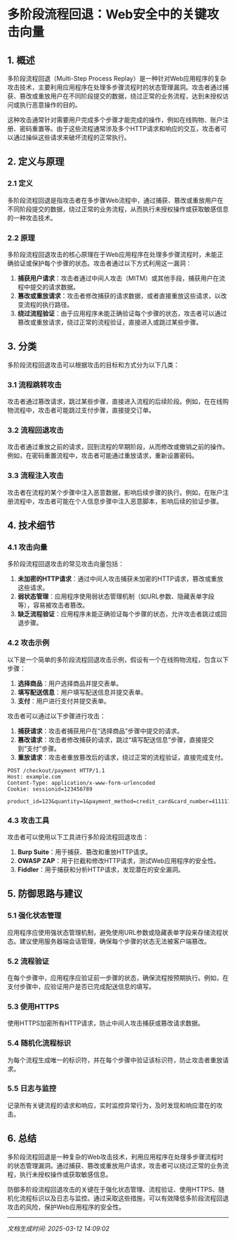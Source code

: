# 多阶段流程回退：Web安全中的关键攻击向量

## 1. 概述

多阶段流程回退（Multi-Step Process Replay）是一种针对Web应用程序的复杂攻击技术，主要利用应用程序在处理多步骤流程时的状态管理漏洞。攻击者通过捕获、篡改或重放用户在不同阶段提交的数据，绕过正常的业务流程，达到未授权访问或执行恶意操作的目的。

这种攻击通常针对需要用户完成多个步骤才能完成的操作，例如在线购物、账户注册、密码重置等。由于这些流程通常涉及多个HTTP请求和响应的交互，攻击者可以通过操纵这些请求来破坏流程的正常执行。

## 2. 定义与原理

### 2.1 定义

多阶段流程回退是指攻击者在多步骤Web流程中，通过捕获、篡改或重放用户在不同阶段提交的数据，绕过正常的业务流程，从而执行未授权操作或获取敏感信息的一种攻击技术。

### 2.2 原理

多阶段流程回退攻击的核心原理在于Web应用程序在处理多步骤流程时，未能正确验证或保护每个步骤的状态。攻击者通过以下方式利用这一漏洞：

1. **捕获用户请求**：攻击者通过中间人攻击（MITM）或其他手段，捕获用户在流程中提交的请求数据。
2. **篡改或重放请求**：攻击者修改捕获的请求数据，或者直接重放这些请求，以改变流程的执行路径。
3. **绕过流程验证**：由于应用程序未能正确验证每个步骤的状态，攻击者可以通过篡改或重放请求，绕过正常的流程验证，直接进入或跳过某些步骤。

## 3. 分类

多阶段流程回退攻击可以根据攻击的目标和方式分为以下几类：

### 3.1 流程跳转攻击

攻击者通过篡改请求，跳过某些步骤，直接进入流程的后续阶段。例如，在在线购物流程中，攻击者可能跳过支付步骤，直接提交订单。

### 3.2 流程回退攻击

攻击者通过重放之前的请求，回到流程的早期阶段，从而修改或撤销之前的操作。例如，在密码重置流程中，攻击者可能通过重放请求，重新设置密码。

### 3.3 流程注入攻击

攻击者在流程的某个步骤中注入恶意数据，影响后续步骤的执行。例如，在账户注册流程中，攻击者可能在个人信息步骤中注入恶意脚本，影响后续的验证步骤。

## 4. 技术细节

### 4.1 攻击向量

多阶段流程回退攻击的常见攻击向量包括：

1. **未加密的HTTP请求**：通过中间人攻击捕获未加密的HTTP请求，篡改或重放这些请求。
2. **弱状态管理**：应用程序使用弱状态管理机制（如URL参数、隐藏表单字段等），容易被攻击者篡改。
3. **缺乏流程验证**：应用程序未能正确验证每个步骤的状态，允许攻击者跳过或回退步骤。

### 4.2 攻击示例

以下是一个简单的多阶段流程回退攻击示例，假设有一个在线购物流程，包含以下步骤：

1. **选择商品**：用户选择商品并提交表单。
2. **填写配送信息**：用户填写配送信息并提交表单。
3. **支付**：用户进行支付并提交表单。

攻击者可以通过以下步骤进行攻击：

1. **捕获请求**：攻击者捕获用户在“选择商品”步骤中提交的请求。
2. **篡改请求**：攻击者修改捕获的请求，跳过“填写配送信息”步骤，直接提交到“支付”步骤。
3. **重放请求**：攻击者重放篡改后的请求，绕过正常的流程验证，直接完成支付。

```http
POST /checkout/payment HTTP/1.1
Host: example.com
Content-Type: application/x-www-form-urlencoded
Cookie: sessionid=123456789

product_id=123&quantity=1&payment_method=credit_card&card_number=4111111111111111&expiry_date=12/25&cvv=123
```

### 4.3 攻击工具

攻击者可以使用以下工具进行多阶段流程回退攻击：

1. **Burp Suite**：用于捕获、篡改和重放HTTP请求。
2. **OWASP ZAP**：用于拦截和修改HTTP请求，测试Web应用程序的安全性。
3. **Fiddler**：用于捕获和分析HTTP请求，发现潜在的安全漏洞。

## 5. 防御思路与建议

### 5.1 强化状态管理

应用程序应使用强状态管理机制，避免使用URL参数或隐藏表单字段来存储流程状态。建议使用服务器端会话管理，确保每个步骤的状态无法被客户端篡改。

### 5.2 流程验证

在每个步骤中，应用程序应验证前一步骤的状态，确保流程按预期执行。例如，在支付步骤中，应验证用户是否已完成配送信息的填写。

### 5.3 使用HTTPS

使用HTTPS加密所有HTTP请求，防止中间人攻击捕获或篡改请求数据。

### 5.4 随机化流程标识

为每个流程生成唯一的标识符，并在每个步骤中验证该标识符，防止攻击者重放请求。

### 5.5 日志与监控

记录所有关键流程的请求和响应，实时监控异常行为，及时发现和响应潜在的攻击。

## 6. 总结

多阶段流程回退是一种复杂的Web攻击技术，利用应用程序在处理多步骤流程时的状态管理漏洞。通过捕获、篡改或重放用户请求，攻击者可以绕过正常的业务流程，执行未授权操作或获取敏感信息。

防御多阶段流程回退攻击的关键在于强化状态管理、流程验证、使用HTTPS、随机化流程标识以及日志与监控。通过采取这些措施，可以有效降低多阶段流程回退攻击的风险，保护Web应用程序的安全性。

---

*文档生成时间: 2025-03-12 14:09:02*
